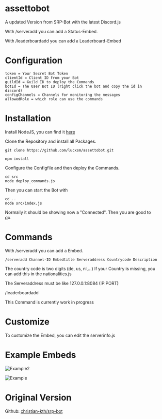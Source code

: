 # assettobot
A updated Version from SRP-Bot with the latest Discord.js

With /serveradd you can add a Status-Embed.

With /leaderboardadd you can add a Leaderboard-Embed

# Configuration
```
token = Your Secret Bot Token
clientId = Client ID from your Bot
guildId = Guild ID to deploy the Commands
botId = The User Bot ID (right click the bot and copy the id in discord)
configChannels = Channels for monitoring the messages
allowedRole = which role can use the commands
```

# Installation
Install NodeJS, you can find it [here](https://nodejs.org/en/download/)

Clone the Repository and install all Packages.
```
git clone https://github.com/lucxsm/assettobot.git
```

```
npm install
```

Configure the Configfile and then deploy the Commands.
```
cd src
node deploy_commands.js
```

Then you can start the Bot with
```
cd ..
node src/index.js
```
Normally it should be showing now a "Connected". Then you are good to go.

# Commands
With /serveradd you can add a Embed.
```
/serveradd Channel-ID Embedtitle Serveraddress Countrycode Description
```
The country code is two digits (de, us, nl,...)
If your Country is missing, you can add this in the nationalities.js

The Serveraddress must be like 127.0.0.1:8084 (IP:PORT)

/leaderboardadd

This Command is currently work in progress

# Customize
To customize the Embed, you can edit the serverinfo.js

# Example Embeds

![Example2](https://images-ext-1.discordapp.net/external/q9so1se0ZuROuaIVwPE-dRFYXmXE8KDa5P67mLjueV0/https/i.imgur.com/NC7KJPm.png?width=366&height=681)

![Example](https://i.imgur.com/Dx9aOC0.png)

# Original Version

Github: [christian-kth/srp-bot](https://github.com/christian-kth/srp-bot)
